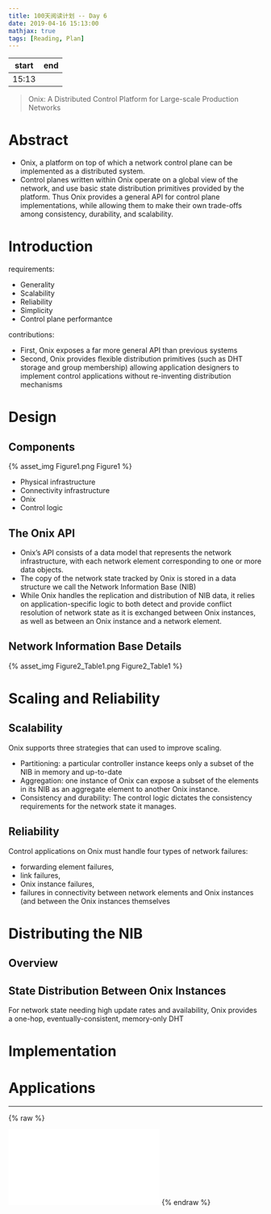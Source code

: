 ```yaml
---
title: 100天阅读计划 -- Day 6
date: 2019-04-16 15:13:00
mathjax: true
tags: [Reading, Plan]
---
```



|start | end  |
|----  | -----|
|15:13 | |

> Onix: A Distributed Control Platform for Large-scale Production Networks

# Abstract

- Onix, a platform on top of which a network control plane can be implemented as a distributed system. 
- Control planes written within Onix operate on a global view of the network, and use basic state distribution primitives provided by the platform. Thus Onix provides a general API for control plane implementations, while allowing them to make their own trade-offs among consistency, durability, and scalability.

# Introduction

requirements:
- Generality
- Scalability
- Reliability
- Simplicity
- Control plane performantce

contributions:
- First, Onix exposes a far more general API than previous systems
- Second, Onix provides flexible distribution primitives (such as DHT storage and group membership) allowing application designers to implement control applications without re-inventing distribution mechanisms

# Design

## Components

{% asset_img Figure1.png Figure1 %}

- Physical infrastructure
- Connectivity infrastructure
- Onix
- Control logic

## The Onix API

- Onix’s API consists of a data model that represents the network infrastructure, with each network element corresponding to one or more data objects.
- The copy of the network state tracked by Onix is stored in a data structure we call the Network Information Base (NIB)
- While Onix handles the replication and distribution of NIB data, it relies on application-specific logic to both detect and provide conflict resolution of network state as it is exchanged between Onix instances, as well as between an Onix instance and a network element.

## Network Information Base Details

{% asset_img Figure2_Table1.png Figure2_Table1 %}



# Scaling and Reliability

## Scalability
Onix supports three strategies that can used to improve scaling.
- Partitioning: a particular controller instance keeps only a subset of the NIB in memory and up-to-date
- Aggregation: one instance of Onix can expose a subset of the elements in its NIB as an aggregate element to another Onix instance.
- Consistency and durability: The control logic dictates the consistency requirements for the network state it manages.

## Reliability

Control applications on Onix must handle four types of network failures: 
- forwarding element failures, 
- link failures, 
- Onix instance failures, 
- failures in connectivity between network elements and Onix instances (and between the Onix instances themselves






# Distributing the NIB

## Overview

## State Distribution Between Onix Instances

For network state needing high update rates and availability,
Onix provides a one-hop, eventually-consistent,
memory-only DHT 




# Implementation



# Applications



--------

{% raw %}
<iframe src="//player.bilibili.com/player.html?aid=46685811&cid=81778658&page=1" scrolling="no" border="0" frameborder="no" framespacing="0" allowfullscreen="true"> </iframe>
{% endraw %}

